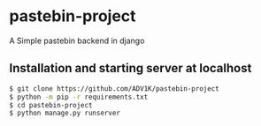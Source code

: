 # pastebin-project
A Simple pastebin backend in django

## Installation and starting server at localhost
```bash
$ git clone https://github.com/ADV1K/pastebin-project
$ python -m pip -r requirements.txt
$ cd pastebin-project
$ python manage.py runserver
```
